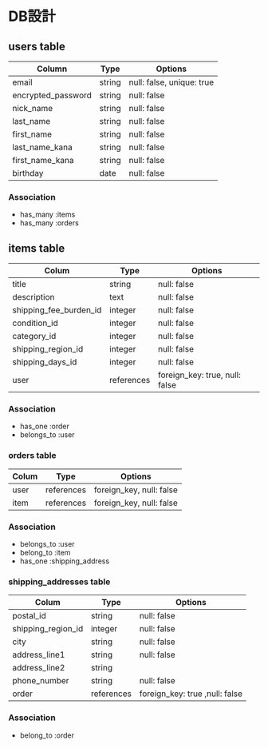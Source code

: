 # DB設計

## users table

 | Column             | Type       | Options                    |
 |--------------------|------------|----------------------------|
 | email              | string     | null: false, unique: true  |
 | encrypted_password | string     | null: false                |
 | nick_name          | string     | null: false                |
 | last_name          | string     | null: false                |
 | first_name         | string     | null: false                |
 | last_name_kana     | string     | null: false                |
 | first_name_kana    | string     | null: false                |
 | birthday          | date       | null: false                |


 ### Association

 * has_many :items
 * has_many :orders
 

 ## items table

 | Colum             | Type        | Options                     |
 |-------------------|-------------|-----------------------------|
 | title             | string      | null: false                 |
 | description       | text        | null: false                 |
 | shipping_fee_burden_id| integer | null: false                 |
 | condition_id      | integer     | null: false                 |
 | category_id	     | integer     | null: false                 |
 | shipping_region_id| integer     | null: false                 |
 | shipping_days_id  | integer     | null: false                 |
 | user              | references  | foreign_key: true, null: false|
 ### Association

* has_one :order
* belongs_to :user


### orders table

| Colum             | Type        | Options                     |
|-------------------|-------------|-----------------------------|
| user              | references  | foreign_key, null: false    |
| item              | references  | foreign_key,  null: false   |

### Association

* belongs_to :user
* belong_to :item
* has_one :shipping_address

### shipping_addresses table

| Colum             | Type        | Options                     |
|-------------------|-------------|-----------------------------|
| postal_id   　　　 | string      | null: false                 |
| shipping_region_id| integer     | null: false                 |
| city              | string      | null: false                 |
| address_line1     | string      | null: false                 |
| address_line2     | string      |                             |
| phone_number      | string      | null: false                 | 
| order             | references  | foreign_key: true ,null: false|


 ### Association

* belong_to :order
